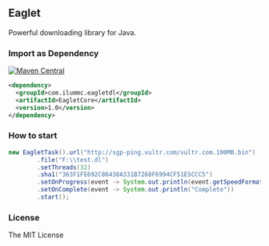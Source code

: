 ## Eaglet

Powerful downloading library for Java.

### Import as Dependency

[![Maven Central](https://maven-badges.herokuapp.com/maven-central/com.ilummc.eagletdl/EagletCore/badge.svg)](http://mvnrepository.com/artifact/com.ilummc.eagletdl/EagletCore)

```xml
<dependency>
  <groupId>com.ilummc.eagletdl</groupId>
  <artifactId>EagletCore</artifactId>
  <version>1.0</version>
</dependency>
```

### How to start
```java
new EagletTask().url("http://sgp-ping.vultr.com/vultr.com.100MB.bin")
        .file("F:\\test.dl")
        .setThreads(32)
        .sha1("363F1FE692C86438A331B7268F6994CF51E5CCC5")
        .setOnProgress(event -> System.out.println(event.getSpeedFormatted()))
        .setOnComplete(event -> System.out.println("Complete"))
        .start();
```

### License

The MIT License